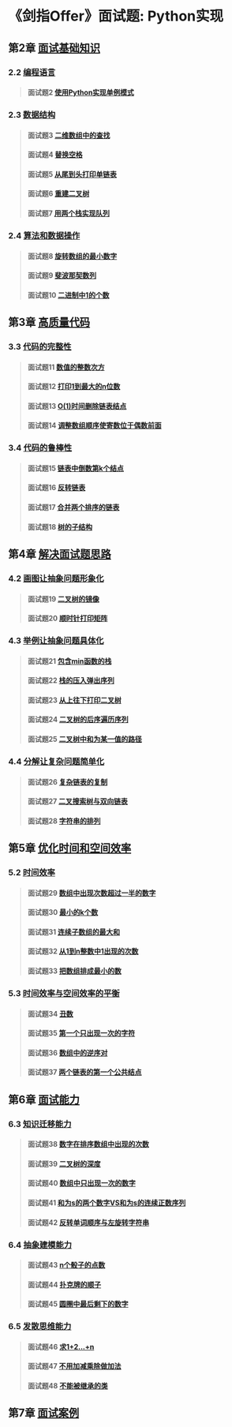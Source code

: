 # 《剑指Offer》面试题: Python实现

## 第2章 [面试基础知识](/second)
### 2.2 [编程语言](/second/second)
> #### 面试题2 [使用Python实现单例模式](./second#面试题2-使用Python实现单例模式)
### 2.3 [数据结构](/second/third)
> #### 面试题3 [二维数组中的查找](./second/third#面试题3-二维数组中的查找)
> #### 面试题4 [替换空格](/second/third#面试题4-替换空格)
> #### 面试题5 [从尾到头打印单链表](/second/third#面试题5-从尾到头打印单链表)
> #### 面试题6 [重建二叉树](/second/third#面试题6-重建二叉树)
> #### 面试题7 [用两个栈实现队列](/second/third#面试题7-用两个栈实现队列)
### 2.4 [算法和数据操作](/second/fourth)
> #### 面试题8 [旋转数组的最小数字](./second/fourth#面试题8-旋转数组的最小数字)
> #### 面试题9 [斐波那契数列](./second/fourth#面试题9-斐波那契数列)
> #### 面试题10 [二进制中1的个数](./second/fourth#面试题10-二进制中1的个数)

## 第3章 [高质量代码](/third)
### 3.3 [代码的完整性](/third/third)
> #### 面试题11 [数值的整数次方](./third/third#面试题11-数值的整数次方)
> #### 面试题12 [打印1到最大的n位数](./third/third#面试题12-打印1到最大的n位数)
> #### 面试题13 [O(1)时间删除链表结点](./third/third#面试题13-o1时间删除链表结点)
> #### 面试题14 [调整数组顺序使寄数位于偶数前面](./third/third#面试题14-调整数组顺序使奇数位于偶数前面)
### 3.4 [代码的鲁棒性](/third/fourth)
> #### 面试题15 [链表中倒数第k个结点](./third/fourth#面试题15-链表中倒数第k个结点)
> #### 面试题16 [反转链表](./third/fourth#面试题16-反转链表)
> #### 面试题17 [合并两个排序的链表](./third/fourth#面试题17-合并两个排序的链表)
> #### 面试题18 [树的子结构](./third/third#面试题18-树的子结构)

## 第4章 [解决面试题思路](/fourth)
### 4.2 [画图让抽象问题形象化](./fourth/second)
> #### 面试题19 [二叉树的镜像](./fourth/second#面试题19-二叉树的镜像)
> #### 面试题20 [顺时针打印矩阵](./fourth/second#面试题20-顺时针打印矩阵)
### 4.3 [举例让抽象问题具体化](./fourth/third)
> #### 面试题21 [包含min函数的栈](./fourth/third#面试题21-包含min函数的栈)
> #### 面试题22 [栈的压入弹出序列](./fourth/third#面试题22-栈的压入弹出序列)
> #### 面试题23 [从上往下打印二叉树](./fourth/third#面试题23-从上往下打印二叉树)
> #### 面试题24 [二叉树的后序遍历序列](./fourth/third#面试题24-二叉搜索树的后序遍历序列)
> #### 面试题25 [二叉树中和为某一值的路径](./fourth/third#面试题25-二叉树中和为某一值的路径)
### 4.4 [分解让复杂问题简单化](./fourth/fourth)
> #### 面试题26 [复杂链表的复制](./fourth/fourth#面试题26-复杂链表的复制)
> #### 面试题27 [二叉搜索树与双向链表](./fourth/fourth#面试题27-二叉搜索树与双向链表)
> #### 面试题28 [字符串的排列](./fourth/fourth#面试题28-字符串的排列)

## 第5章 [优化时间和空间效率](./fifth)
### 5.2 [时间效率](./fifth/second)
> #### 面试题29 [数组中出现次数超过一半的数字](./fifth/second#面试题29-数组中出现次数超过一半的数字)
> #### 面试题30 [最小的k个数](./fifth/second#面试题30-最小的k个数)
> #### 面试题31 [连续子数组的最大和](./fifth/second#面试题31-连续子数组的最大和)
> #### 面试题32 [从1到n整数中1出现的次数](./fifth/second#面试题32-从1到n整数中1出现的次数)
> #### 面试题33 [把数组排成最小的数](./fifth/second#面试题33-把数组排成最小的数)
### 5.3 [时间效率与空间效率的平衡](./fifth/third)
> #### 面试题34 [丑数](./fifth/third#面试题34-丑数)
> #### 面试题35 [第一个只出现一次的字符](./fifth/third#面试题35-第一个只出现一次的字符)
> #### 面试题36 [数组中的逆序对](./fifth/third#面试题36-数组中的逆序对)
> #### 面试题37 [两个链表的第一个公共结点](./fifth/third#面试题37-两个链表的第一个公共结点)

## 第6章 [面试能力](/sixth)
### 6.3 [知识迁移能力](./sixth/third)
> #### 面试题38 [数字在排序数组中出现的次数](./sixth/third#面试题38-数字在排序数组中出现的次数)
> #### 面试题39 [二叉树的深度](./sixth/third#面试题39-二叉树的深度)
> #### 面试题40 [数组中只出现一次的数字](./sixth/third#面试题40-数组中只出现一次的数字)
> #### 面试题41 [和为s的两个数字VS和为s的连续正数序列](./sixth/third#面试题41-和为s的两个数字VS和为s的连续正数序列)
> #### 面试题42 [反转单词顺序与左旋转字符串](./sixth/third#面试题42-反转单词顺序与左旋转字符串)
### 6.4 [抽象建模能力](./sixth/fourth)
> #### 面试题43 [n个骰子的点数](./sixth/fourth#面试题43-n个骰子的点数)
> #### 面试题44 [扑克牌的顺子](./sixth/fourth#面试题44-扑克牌的顺子)
> #### 面试题45 [圆圈中最后剩下的数字](./sixth/fourth#面试题45-圆圈中最后剩下的数字)
### 6.5 [发散思维能力](./sixth/fifth)
> #### 面试题46 [求1+2...+n](./sixth/fifth#面试题46-求1+2...+n)
> #### 面试题47 [不用加减乘除做加法](./sixth/fifth#面试题47-不用加减乘除做加法)
> #### 面试题48 [不能被继承的类](./sixth/fifth#面试题48-不能被继承的类)

## 第7章 [面试案例](/seventh)

